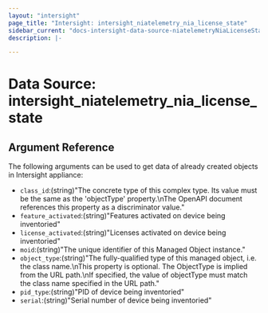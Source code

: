```yaml
---
layout: "intersight"
page_title: "Intersight: intersight_niatelemetry_nia_license_state"
sidebar_current: "docs-intersight-data-source-niatelemetryNiaLicenseState"
description: |-

---
```


# Data Source: intersight_niatelemetry_nia_license_state

## Argument Reference
The following arguments can be used to get data of already created objects in Intersight appliance:
* `class_id`:(string)"The concrete type of this complex type. Its value must be the same as the 'objectType' property.\nThe OpenAPI document references this property as a discriminator value."
* `feature_activated`:(string)"Features activated on device being inventoried"
* `license_activated`:(string)"Licenses activated on device being inventoried"
* `moid`:(string)"The unique identifier of this Managed Object instance."
* `object_type`:(string)"The fully-qualified type of this managed object, i.e. the class name.\nThis property is optional. The ObjectType is implied from the URL path.\nIf specified, the value of objectType must match the class name specified in the URL path."
* `pid_type`:(string)"PID of device being inventoried"
* `serial`:(string)"Serial number of device being inventoried"
